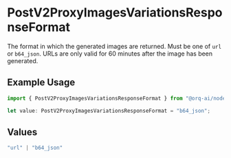 # PostV2ProxyImagesVariationsResponseFormat

The format in which the generated images are returned. Must be one of `url` or `b64_json`. URLs are only valid for 60 minutes after the image has been generated.

## Example Usage

```typescript
import { PostV2ProxyImagesVariationsResponseFormat } from "@orq-ai/node/models/operations";

let value: PostV2ProxyImagesVariationsResponseFormat = "b64_json";
```

## Values

```typescript
"url" | "b64_json"
```